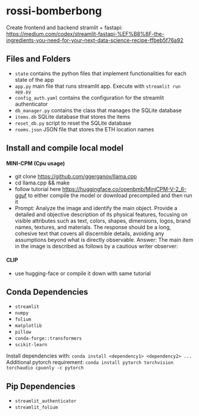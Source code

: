 # rossi-bomberbong

Create frontend and backend stramlit + fastapi: https://medium.com/codex/streamlit-fastapi-%EF%B8%8F-the-ingredients-you-need-for-your-next-data-science-recipe-ffbeb5f76a92

<!-- List files folders and what they are for -->
## Files and Folders
- `state` contains the python files that implement functionalities for each state of the app
- `app.py` main file that runs streamlit app. Execute with `streamlit run app.py`
- `config_auth.yaml` contains the configuration for the streamlit authenticator
- `db_manager.py` contains the class that manages the SQLite database
- `items.db` SQLite database that stores the items
- `reset_db.py` script to reset the SQLite database
- `rooms.json` JSON file that stores the ETH location names

## Install and compile local model
#### MINI-CPM (Cpu usage)
- git clone https://github.com/ggerganov/llama.cpp
- cd llama.cpp && make
- follow tutorial here https://huggingface.co/openbmb/MiniCPM-V-2_6-gguf to either compile the model or download precompiled and then run it
- Prompt: Analyze the image and identify the main object. Provide a detailed and objective description of its physical features, focusing on visible attributes such as text, colors, shapes, dimensions, logos, brand names, textures, and materials. The response should be a long, cohesive text that covers all discernible details, avoiding any assumptions beyond what is directly observable.
Answer: The main item in the image is described as follows by a cautious writer observer: 
#### CLIP
- use hugging-face or compile it down with same tutorial


<!-- list dependencies -->
## Conda Dependencies
- `streamlit`
- `numpy `
- `folium`
- `matplotlib`
- `pillow`
- `conda-forge::transformers`
- `scikit-learn`

Install dependencies with:
`conda install <dependency1> <dependency2> ...`
Additional pytorch requirement:
`conda install pytorch torchvision torchaudio cpuonly -c pytorch`

## Pip Dependencies
- `streamlit_authenticator`	
- `streamlit_folium`
